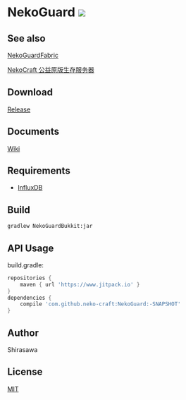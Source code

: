 # NekoGuard [![](https://www.jitpack.io/v/neko-craft/NekoGuard.svg)](https://www.jitpack.io/#neko-craft/NekoGuard)

## See also

[NekoGuardFabric](https://github.com/neko-craft/NekoGuardFabric)

[NekoCraft 公益原版生存服务器](https://neko-craft.com)

## Download

[Release](https://github.com/neko-craft/NekoGuard/releases)

## Documents

[Wiki](https://github.com/neko-craft/NekoGuard/wiki)

## Requirements

- [InfluxDB](https://www.influxdata.com/products/influxdb-overview/)

## Build

```bash
gradlew NekoGuardBukkit:jar
```

## API Usage

build.gradle:

```groovy
repositories {
    maven { url 'https://www.jitpack.io' }
}
dependencies {
    compile 'com.github.neko-craft:NekoGuard:-SNAPSHOT'
}
```

## Author

Shirasawa

## License

[MIT](./LICENSE)
